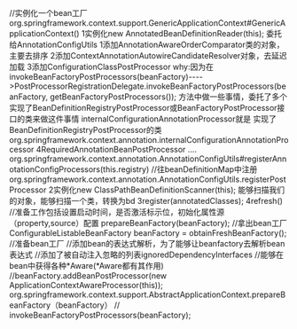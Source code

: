 //实例化一个bean工厂
org.springframework.context.support.GenericApplicationContext#GenericApplicationContext()
    1实例化new AnnotatedBeanDefinitionReader(this);
    委托给AnnotationConfigUtils
        1添加AnnotationAwareOrderComparator类的对象，主要去排序
        2添加ContextAnnotationAutowireCandidateResolver对象，去延迟加载
        3添加ConfigurationClassPostProcessor 
        why:因为在invokeBeanFactoryPostProcessors(beanFactory)---->PostProcessorRegistrationDelegate.invokeBeanFactoryPostProcessors(beanFactory, getBeanFactoryPostProcessors());
        方法中做一些事情，委托了多个实现了BeanDefinitionRegistryPostProcessor或BeanFactoryPostProcessor接口的类来做这件事情
        internalConfigurationAnnotationProcessor就是 实现了BeanDefinitionRegistryPostProcessor的类
        org.springframework.context.annotation.internalConfigurationAnnotationProcessor
        4RequiredAnnotationBeanPostProcessor
        ....
        org.springframework.context.annotation.AnnotationConfigUtils#registerAnnotationConfigProcessors(this.registry)
            //往beanDefinitionMap中注册
            org.springframework.context.annotation.AnnotationConfigUtils.registerPostProcessor
    2实例化new ClassPathBeanDefinitionScanner(this); 能够扫描我们的对象，能够扫描一个类，转换为bd
    3register(annotatedClasses);
    4refresh()
        //准备工作包括设置启动时间，是否激活标示位，初始化属性源（property,source）配置
        prepareBeanFactory(beanFactory);
            //拿出bean工厂
            ConfigurableListableBeanFactory beanFactory = obtainFreshBeanFactory();
            //准备bean工厂
            //添加bean的表达式解析，为了能够让beanfactory去解析bean表达式
            //添加了被自动注入忽略的列表ignoredDependencyInterfaces
            //能够在bean中获得各种*Aware(*Aware都有其作用)
            //beanFactory.addBeanPostProcessor(new ApplicationContextAwareProcessor(this));
            org.springframework.context.support.AbstractApplicationContext.prepareBeanFactory（beanFactory）
        //
        invokeBeanFactoryPostProcessors(beanFactory);
            
            